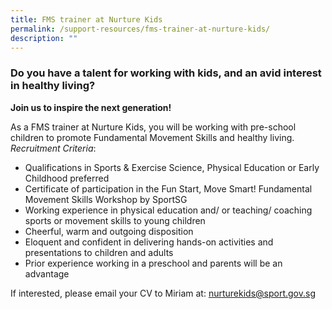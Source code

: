 ```yaml
---
title: FMS trainer at Nurture Kids
permalink: /support-resources/fms-trainer-at-nurture-kids/
description: ""
---
```


### **Do you have a talent for working with kids, and an avid interest in healthy living?**

**Join us to inspire the next generation!**

As a FMS trainer at Nurture Kids, you will be working with pre-school children to promote Fundamental Movement Skills and healthy living.  
*Recruitment Criteria*:
*   Qualifications in Sports & Exercise Science, Physical Education or Early Childhood preferred
*   Certificate of participation in the Fun Start, Move Smart! Fundamental Movement Skills Workshop by SportSG
*   Working experience in physical education and/ or teaching/ coaching sports or movement skills to young children
*   Cheerful, warm and outgoing disposition
*   Eloquent and confident in delivering hands-on activities and presentations to children and adults
*   Prior experience working in a preschool and parents will be an advantage

If interested, please email your CV to Miriam at: [nurturekids@sport.gov.sg](mailto:nurturekids@sport.gov.sg)